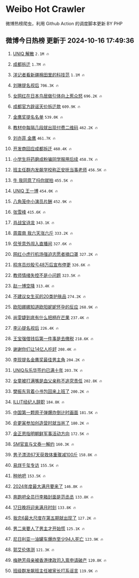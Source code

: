 # Weibo Hot Crawler 



微博热榜爬虫，利用 Github Action 的调度脚本更新 BY PHP 


## 微博今日热榜 更新于 2024-10-16 17:49:36 
1. [UNIQ 解散](https://s.weibo.com/weibo?q=UNIQ%20%E8%A7%A3%E6%95%A3&t=31&band_rank=1&Refer=top) `2.1M 🔥` 

1. [成都拆迁](https://s.weibo.com/weibo?q=%E6%88%90%E9%83%BD%E6%8B%86%E8%BF%81&t=31&band_rank=2&Refer=top) `1.7M 🔥` 

1. [洋记者看新疆棉田里的科技范](https://s.weibo.com/weibo?q=%23%E6%B4%8B%E8%AE%B0%E8%80%85%E7%9C%8B%E6%96%B0%E7%96%86%E6%A3%89%E7%94%B0%E9%87%8C%E7%9A%84%E7%A7%91%E6%8A%80%E8%8C%83%23&t=31&band_rank=3&Refer=top) `1.1M 🔥` 

1. [刘琳提名视后](https://s.weibo.com/weibo?q=%E5%88%98%E7%90%B3%E6%8F%90%E5%90%8D%E8%A7%86%E5%90%8E&t=31&band_rank=4&Refer=top) `706.3K 🔥` 

1. [女网红在日本鸟居做引体向上惹众怒](https://s.weibo.com/weibo?q=%23%E5%A5%B3%E7%BD%91%E7%BA%A2%E5%9C%A8%E6%97%A5%E6%9C%AC%E9%B8%9F%E5%B1%85%E5%81%9A%E5%BC%95%E4%BD%93%E5%90%91%E4%B8%8A%E6%83%B9%E4%BC%97%E6%80%92%23&t=31&band_rank=5&Refer=top) `696.2K 🔥` 

1. [成都官方辟谣天价拆迁款](https://s.weibo.com/weibo?q=%23%E6%88%90%E9%83%BD%E5%AE%98%E6%96%B9%E8%BE%9F%E8%B0%A3%E5%A4%A9%E4%BB%B7%E6%8B%86%E8%BF%81%E6%AC%BE%23&t=31&band_rank=6&Refer=top) `609.9K 🔥` 

1. [金鹰奖提名名单](https://s.weibo.com/weibo?q=%E9%87%91%E9%B9%B0%E5%A5%96%E6%8F%90%E5%90%8D%E5%90%8D%E5%8D%95&t=31&band_rank=7&Refer=top) `539.0K 🔥` 

1. [教材中每隔几段就出现付费二维码](https://s.weibo.com/weibo?q=%23%E6%95%99%E6%9D%90%E4%B8%AD%E6%AF%8F%E9%9A%94%E5%87%A0%E6%AE%B5%E5%B0%B1%E5%87%BA%E7%8E%B0%E4%BB%98%E8%B4%B9%E4%BA%8C%E7%BB%B4%E7%A0%81%23&t=31&band_rank=8&Refer=top) `462.2K 🔥` 

1. [刘亦菲 金鹰](https://s.weibo.com/weibo?q=%E5%88%98%E4%BA%A6%E8%8F%B2%20%E9%87%91%E9%B9%B0&t=31&band_rank=9&Refer=top) `461.7K 🔥` 

1. [开发商回应成都拆迁](https://s.weibo.com/weibo?q=%23%E5%BC%80%E5%8F%91%E5%95%86%E5%9B%9E%E5%BA%94%E6%88%90%E9%83%BD%E6%8B%86%E8%BF%81%23&t=31&band_rank=10&Refer=top) `460.4K 🔥` 

1. [小学生将药磨成粉骗同学服用后续](https://s.weibo.com/weibo?q=%23%E5%B0%8F%E5%AD%A6%E7%94%9F%E5%B0%86%E8%8D%AF%E7%A3%A8%E6%88%90%E7%B2%89%E9%AA%97%E5%90%8C%E5%AD%A6%E6%9C%8D%E7%94%A8%E5%90%8E%E7%BB%AD%23&t=31&band_rank=11&Refer=top) `458.7K 🔥` 

1. [班主任群内发飙学校称正安抚当事老师](https://s.weibo.com/weibo?q=%23%E7%8F%AD%E4%B8%BB%E4%BB%BB%E7%BE%A4%E5%86%85%E5%8F%91%E9%A3%99%E5%AD%A6%E6%A0%A1%E7%A7%B0%E6%AD%A3%E5%AE%89%E6%8A%9A%E5%BD%93%E4%BA%8B%E8%80%81%E5%B8%88%23&t=31&band_rank=12&Refer=top) `456.5K 🔥` 

1. [牛 我同意了吗你就拍](https://s.weibo.com/weibo?q=%E7%89%9B%20%E6%88%91%E5%90%8C%E6%84%8F%E4%BA%86%E5%90%97%E4%BD%A0%E5%B0%B1%E6%8B%8D&t=31&band_rank=13&Refer=top) `455.5K 🔥` 

1. [UNIQ 王一博](https://s.weibo.com/weibo?q=UNIQ%20%E7%8E%8B%E4%B8%80%E5%8D%9A&t=31&band_rank=14&Refer=top) `454.0K 🔥` 

1. [八角笼中小演员片酬](https://s.weibo.com/weibo?q=%E5%85%AB%E8%A7%92%E7%AC%BC%E4%B8%AD%E5%B0%8F%E6%BC%94%E5%91%98%E7%89%87%E9%85%AC&t=31&band_rank=15&Refer=top) `452.9K 🔥` 

1. [张雪峰](https://s.weibo.com/weibo?q=%E5%BC%A0%E9%9B%AA%E5%B3%B0&t=31&band_rank=16&Refer=top) `415.6K 🔥` 

1. [肖战宝诗龙](https://s.weibo.com/weibo?q=%E8%82%96%E6%88%98%E5%AE%9D%E8%AF%97%E9%BE%99&t=31&band_rank=17&Refer=top) `343.1K 🔥` 

1. [周震南 我六天涨六斤](https://s.weibo.com/weibo?q=%E5%91%A8%E9%9C%87%E5%8D%97%20%E6%88%91%E5%85%AD%E5%A4%A9%E6%B6%A8%E5%85%AD%E6%96%A4&t=31&band_rank=18&Refer=top) `333.2K 🔥` 

1. [侃爷意外闯入直播间](https://s.weibo.com/weibo?q=%23%E4%BE%83%E7%88%B7%E6%84%8F%E5%A4%96%E9%97%AF%E5%85%A5%E7%9B%B4%E6%92%AD%E9%97%B4%23&t=31&band_rank=19&Refer=top) `327.6K 🔥` 

1. [网红小虎行机场强迫志愿者摘口罩](https://s.weibo.com/weibo?q=%23%E7%BD%91%E7%BA%A2%E5%B0%8F%E8%99%8E%E8%A1%8C%E6%9C%BA%E5%9C%BA%E5%BC%BA%E8%BF%AB%E5%BF%97%E6%84%BF%E8%80%85%E6%91%98%E5%8F%A3%E7%BD%A9%23&t=31&band_rank=20&Refer=top) `327.2K 🔥` 

1. [程序员炒股亏48万后宣布停更](https://s.weibo.com/weibo?q=%23%E7%A8%8B%E5%BA%8F%E5%91%98%E7%82%92%E8%82%A1%E4%BA%8F48%E4%B8%87%E5%90%8E%E5%AE%A3%E5%B8%83%E5%81%9C%E6%9B%B4%23&t=31&band_rank=21&Refer=top) `326.6K 🔥` 

1. [教师情绪失控不是小问题](https://s.weibo.com/weibo?q=%23%E6%95%99%E5%B8%88%E6%83%85%E7%BB%AA%E5%A4%B1%E6%8E%A7%E4%B8%8D%E6%98%AF%E5%B0%8F%E9%97%AE%E9%A2%98%23&t=31&band_rank=22&Refer=top) `323.5K 🔥` 

1. [赵一博空降](https://s.weibo.com/weibo?q=%E8%B5%B5%E4%B8%80%E5%8D%9A%E7%A9%BA%E9%99%8D&t=31&band_rank=23&Refer=top) `313.4K 🔥` 

1. [不建议女生买的20类护肤品](https://s.weibo.com/weibo?q=%E4%B8%8D%E5%BB%BA%E8%AE%AE%E5%A5%B3%E7%94%9F%E4%B9%B0%E7%9A%8420%E7%B1%BB%E6%8A%A4%E8%82%A4%E5%93%81&t=31&band_rank=24&Refer=top) `274.2K 🔥` 

1. [欧阳娜娜知道欧阳妮妮怀孕的反应](https://s.weibo.com/weibo?q=%23%E6%AC%A7%E9%98%B3%E5%A8%9C%E5%A8%9C%E7%9F%A5%E9%81%93%E6%AC%A7%E9%98%B3%E5%A6%AE%E5%A6%AE%E6%80%80%E5%AD%95%E7%9A%84%E5%8F%8D%E5%BA%94%23&t=31&band_rank=25&Refer=top) `268.9K 🔥` 

1. [尚雯婕到底有什么把柄在芒果](https://s.weibo.com/weibo?q=%E5%B0%9A%E9%9B%AF%E5%A9%95%E5%88%B0%E5%BA%95%E6%9C%89%E4%BB%80%E4%B9%88%E6%8A%8A%E6%9F%84%E5%9C%A8%E8%8A%92%E6%9E%9C&t=31&band_rank=26&Refer=top) `237.4K 🔥` 

1. [李沁提名视后](https://s.weibo.com/weibo?q=%23%E6%9D%8E%E6%B2%81%E6%8F%90%E5%90%8D%E8%A7%86%E5%90%8E%23&t=31&band_rank=27&Refer=top) `226.4K 🔥` 

1. [王宝强借钱后第一件事是去缴税](https://s.weibo.com/weibo?q=%23%E7%8E%8B%E5%AE%9D%E5%BC%BA%E5%80%9F%E9%92%B1%E5%90%8E%E7%AC%AC%E4%B8%80%E4%BB%B6%E4%BA%8B%E6%98%AF%E5%8E%BB%E7%BC%B4%E7%A8%8E%23&t=31&band_rank=28&Refer=top) `218.6K 🔥` 

1. [谢谢你们让14亿人吃好](https://s.weibo.com/weibo?q=%23%E8%B0%A2%E8%B0%A2%E4%BD%A0%E4%BB%AC%E8%AE%A914%E4%BA%BF%E4%BA%BA%E5%90%83%E5%A5%BD%23&t=31&band_rank=29&Refer=top) `208.4K 🔥` 

1. [李现提名金鹰奖最佳男主角](https://s.weibo.com/weibo?q=%23%E6%9D%8E%E7%8E%B0%E6%8F%90%E5%90%8D%E9%87%91%E9%B9%B0%E5%A5%96%E6%9C%80%E4%BD%B3%E7%94%B7%E4%B8%BB%E8%A7%92%23&t=31&band_rank=30&Refer=top) `204.2K 🔥` 

1. [UNIQ与乐华签约已满十年](https://s.weibo.com/weibo?q=%23UNIQ%E4%B8%8E%E4%B9%90%E5%8D%8E%E7%AD%BE%E7%BA%A6%E5%B7%B2%E6%BB%A1%E5%8D%81%E5%B9%B4%23&t=31&band_rank=31&Refer=top) `203.7K 🔥` 

1. [女童被打满嘴是血父亲称不追究责任](https://s.weibo.com/weibo?q=%23%E5%A5%B3%E7%AB%A5%E8%A2%AB%E6%89%93%E6%BB%A1%E5%98%B4%E6%98%AF%E8%A1%80%E7%88%B6%E4%BA%B2%E7%A7%B0%E4%B8%8D%E8%BF%BD%E7%A9%B6%E8%B4%A3%E4%BB%BB%23&t=31&band_rank=32&Refer=top) `202.8K 🔥` 

1. [樊振东背着小书包回来上班了](https://s.weibo.com/weibo?q=%23%E6%A8%8A%E6%8C%AF%E4%B8%9C%E8%83%8C%E7%9D%80%E5%B0%8F%E4%B9%A6%E5%8C%85%E5%9B%9E%E6%9D%A5%E4%B8%8A%E7%8F%AD%E4%BA%86%23&t=31&band_rank=33&Refer=top) `200.2K 🔥` 

1. [ILLIT经纪人辞职](https://s.weibo.com/weibo?q=%23ILLIT%E7%BB%8F%E7%BA%AA%E4%BA%BA%E8%BE%9E%E8%81%8C%23&t=31&band_rank=34&Refer=top) `184.8K 🔥` 

1. [中国第一颗原子弹爆炸倒计时画面](https://s.weibo.com/weibo?q=%23%E4%B8%AD%E5%9B%BD%E7%AC%AC%E4%B8%80%E9%A2%97%E5%8E%9F%E5%AD%90%E5%BC%B9%E7%88%86%E7%82%B8%E5%80%92%E8%AE%A1%E6%97%B6%E7%94%BB%E9%9D%A2%23&t=31&band_rank=35&Refer=top) `181.5K 🔥` 

1. [俞更寅参加创造营时就当爸了](https://s.weibo.com/weibo?q=%23%E4%BF%9E%E6%9B%B4%E5%AF%85%E5%8F%82%E5%8A%A0%E5%88%9B%E9%80%A0%E8%90%A5%E6%97%B6%E5%B0%B1%E5%BD%93%E7%88%B8%E4%BA%86%23&t=31&band_rank=36&Refer=top) `180.2K 🔥` 

1. [金正恩指明朝鲜军事活动方向](https://s.weibo.com/weibo?q=%E9%87%91%E6%AD%A3%E6%81%A9%E6%8C%87%E6%98%8E%E6%9C%9D%E9%B2%9C%E5%86%9B%E4%BA%8B%E6%B4%BB%E5%8A%A8%E6%96%B9%E5%90%91&t=31&band_rank=37&Refer=top) `172.5K 🔥` 

1. [SM官宣与文泰一解约](https://s.weibo.com/weibo?q=%23SM%E5%AE%98%E5%AE%A3%E4%B8%8E%E6%96%87%E6%B3%B0%E4%B8%80%E8%A7%A3%E7%BA%A6%23&t=31&band_rank=38&Refer=top) `160.3K 🔥` 

1. [男子漂流67天获救体重骤减100斤](https://s.weibo.com/weibo?q=%23%E7%94%B7%E5%AD%90%E6%BC%82%E6%B5%8167%E5%A4%A9%E8%8E%B7%E6%95%91%E4%BD%93%E9%87%8D%E9%AA%A4%E5%87%8F100%E6%96%A4%23&t=31&band_rank=39&Refer=top) `158.8K 🔥` 

1. [易烊千玺专访](https://s.weibo.com/weibo?q=%E6%98%93%E7%83%8A%E5%8D%83%E7%8E%BA%E4%B8%93%E8%AE%BF&t=31&band_rank=40&Refer=top) `155.5K 🔥` 

1. [种地吧](https://s.weibo.com/weibo?q=%E7%A7%8D%E5%9C%B0%E5%90%A7&t=31&band_rank=41&Refer=top) `153.5K 🔥` 

1. [2024年度最大满月要来了](https://s.weibo.com/weibo?q=%232024%E5%B9%B4%E5%BA%A6%E6%9C%80%E5%A4%A7%E6%BB%A1%E6%9C%88%E8%A6%81%E6%9D%A5%E4%BA%86%23&t=31&band_rank=42&Refer=top) `146.8K 🔥` 

1. [奔跑吧全员行李箱封面是范丞丞](https://s.weibo.com/weibo?q=%23%E5%A5%94%E8%B7%91%E5%90%A7%E5%85%A8%E5%91%98%E8%A1%8C%E6%9D%8E%E7%AE%B1%E5%B0%81%E9%9D%A2%E6%98%AF%E8%8C%83%E4%B8%9E%E4%B8%9E%23&t=31&band_rank=43&Refer=top) `133.8K 🔥` 

1. [17日晚将迎来满月时刻](https://s.weibo.com/weibo?q=%2317%E6%97%A5%E6%99%9A%E5%B0%86%E8%BF%8E%E6%9D%A5%E6%BB%A1%E6%9C%88%E6%97%B6%E5%88%BB%23&t=31&band_rank=44&Refer=top) `133.8K 🔥` 

1. [我恋6最大尺度在第五期就出现了](https://s.weibo.com/weibo?q=%E6%88%91%E6%81%8B6%E6%9C%80%E5%A4%A7%E5%B0%BA%E5%BA%A6%E5%9C%A8%E7%AC%AC%E4%BA%94%E6%9C%9F%E5%B0%B1%E5%87%BA%E7%8E%B0%E4%BA%86&t=31&band_rank=45&Refer=top) `127.2K 🔥` 

1. [男二来要人了男主才开始慌](https://s.weibo.com/weibo?q=%E7%94%B7%E4%BA%8C%E6%9D%A5%E8%A6%81%E4%BA%BA%E4%BA%86%E7%94%B7%E4%B8%BB%E6%89%8D%E5%BC%80%E5%A7%8B%E6%85%8C&t=31&band_rank=46&Refer=top) `125.1K 🔥` 

1. [尼日利亚一油罐车爆炸至少94人死亡](https://s.weibo.com/weibo?q=%23%E5%B0%BC%E6%97%A5%E5%88%A9%E4%BA%9A%E4%B8%80%E6%B2%B9%E7%BD%90%E8%BD%A6%E7%88%86%E7%82%B8%E8%87%B3%E5%B0%9194%E4%BA%BA%E6%AD%BB%E4%BA%A1%23&t=31&band_rank=47&Refer=top) `123.9K 🔥` 

1. [郭艾伦体测](https://s.weibo.com/weibo?q=%E9%83%AD%E8%89%BE%E4%BC%A6%E4%BD%93%E6%B5%8B&t=31&band_rank=48&Refer=top) `121.3K 🔥` 

1. [梅艳芳母亲被香港律政司入禀申请破产](https://s.weibo.com/weibo?q=%23%E6%A2%85%E8%89%B3%E8%8A%B3%E6%AF%8D%E4%BA%B2%E8%A2%AB%E9%A6%99%E6%B8%AF%E5%BE%8B%E6%94%BF%E5%8F%B8%E5%85%A5%E7%A6%80%E7%94%B3%E8%AF%B7%E7%A0%B4%E4%BA%A7%23&t=31&band_rank=49&Refer=top) `120.8K 🔥` 

1. [班级群发飙班主任被家长打系谣言](https://s.weibo.com/weibo?q=%23%E7%8F%AD%E7%BA%A7%E7%BE%A4%E5%8F%91%E9%A3%99%E7%8F%AD%E4%B8%BB%E4%BB%BB%E8%A2%AB%E5%AE%B6%E9%95%BF%E6%89%93%E7%B3%BB%E8%B0%A3%E8%A8%80%23&t=31&band_rank=50&Refer=top) `119.9K 🔥` 

